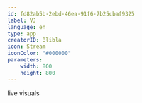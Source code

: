 ```yaml
---
id: fd82ab5b-2ebd-46ea-91f6-7b25cbaf9325
label: VJ
language: en
type: app
creatorID: Blibla
icon: Stream
iconColor: "#000000"
parameters:
    width: 800
    height: 800
---
```


live visuals
